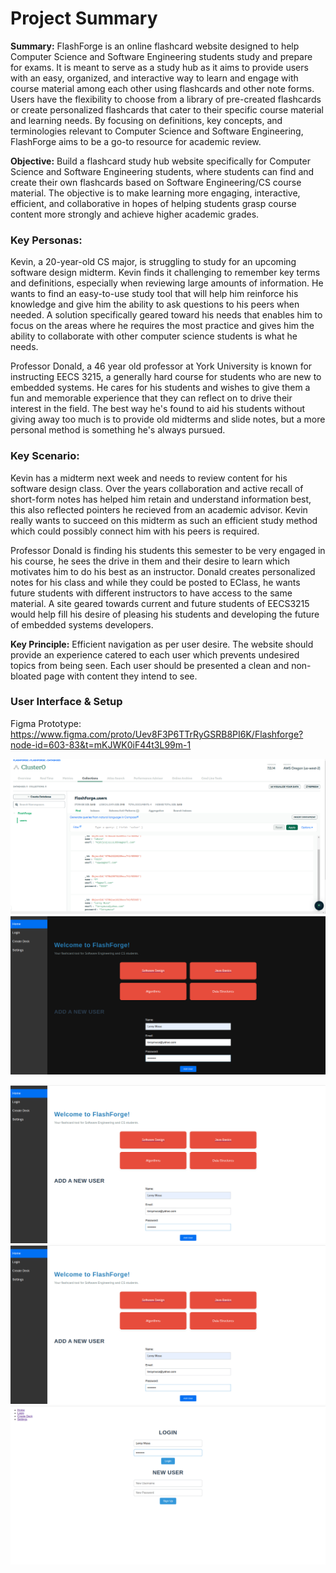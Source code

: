 # Project Summary
**Summary:** FlashForge is an online flashcard website designed to help Computer Science and Software Engineering students study and prepare for exams. It is meant to serve as a study hub as it aims to provide users with an easy, organized, and interactive way to learn and engage with course material among each other using flashcards and other note forms. Users have the flexibility to choose from a library of pre-created flashcards or create personalized flashcards that cater to their specific course material and learning needs. By focusing on definitions, key concepts, and terminologies relevant to Computer Science and Software Engineering, FlashForge aims to be a go-to resource for academic review.

**Objective:** Build a flashcard study hub website specifically for Computer Science and Software Engineering students, where students can find and create their own flashcards based on Software Engineering/CS course material. The objective is to make learning more engaging, interactive, efficient, and collaborative in hopes of helping students grasp course content more strongly and achieve higher academic grades.

### **Key Personas:**
Kevin, a 20-year-old CS major, is struggling to study for an upcoming software design midterm. Kevin finds it challenging to remember key terms and definitions, especially when reviewing large amounts of information. He wants to find an easy-to-use study tool that will help him reinforce his knowledge and give him the ability to ask questions to his peers when needed. A solution specifically geared toward his needs that enables him to focus on the areas where he requires the most practice and gives him the ability to collaborate with other computer science students is what he needs.

Professor Donald, a 46 year old professor at York University is known for instructing EECS 3215, a generally hard course for students who are new to embedded systems. He cares for his students and wishes to give them a fun and memorable experience that they can reflect on to drive their interest in the field. The best way he's found to aid his students without giving away too much is to provide old midterms and slide notes, but a more personal method is something he's always pursued.


### **Key Scenario:** 
Kevin has a midterm next week and needs to review content for his software design class. Over the years collaboration and active recall of short-form notes has helped him retain and understand information best, this also reflected pointers he recieved from an academic advisor. Kevin really wants to succeed on this midterm as such an efficient study method which could possibly connect him with his peers is required.

Professor Donald is finding his students this semester to be very engaged in his course, he sees the drive in them and their desire to learn which motivates him to do his best as an instructor. Donald creates personalized notes for his class and while they could be posted to EClass, he wants future students with different instructors to have access to the same material. A site geared towards current and future students of EECS3215 would help fill his desire of pleasing his students and developing the future of embedded systems developers.

**Key Principle:** Efficient navigation as per user desire. The website should provide an experience catered to each user which prevents undesired topics from being seen. Each user should be presented a clean and non-bloated page with content they intend to see.

### User Interface & Setup
Figma Prototype: https://www.figma.com/proto/Uev8F3P6TTrRyGSRB8PI6K/Flashforge?node-id=603-83&t=mKJWK0iF44t3L99m-1

![alt text](image-1.png) ![alt text](image-2.png)

![alt text](image-3.png) ![alt text](image-4.png)
![alt text](image-5.png)
